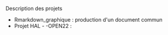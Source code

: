 Description des projets

- Rmarkdown_graphique : production d'un document commun
- Projet HAL - -OPEN22 :